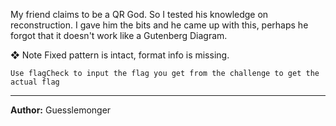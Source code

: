 My friend claims to be a QR God. So I tested his knowledge on reconstruction. I gave him the bits and he came up with this, perhaps he forgot that it doesn't work like a Gutenberg Diagram.

❖ Note
Fixed pattern is intact, format info is missing.

`Use flagCheck to input the flag you get from the challenge to get the actual flag`

---
**Author:** Guesslemonger
